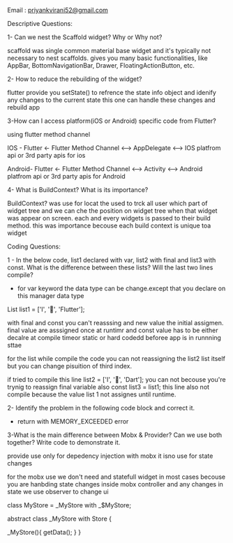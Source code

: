 Email : priyankvirani52@gmail.com


Descriptive Questions:

1- Can we nest the Scaffold widget? Why or Why not?

scaffold was single common material base widget and it's typically not necessary to nest scaffolds.
gives you many basic functionalities, like AppBar, BottomNavigationBar, Drawer, FloatingActionButton, etc.

2- How to reduce the rebuilding of the widget?

flutter provide you setState() to refrence the state info object and idenify any changes to the current state this one can handle these changes and rebuild app

3-How can I access platform(iOS or Android) specific code from Flutter?

using flutter method channel 

IOS - Flutter <- Flutter Method Channel <--> AppDelegate <--> IOS platfrom api or 3rd party apis for ios

Android- Flutter <- Flutter Method Channel <--> Activity <--> Android platfrom api or 3rd party apis for Android 

4- What is BuildContext? What is its importance?

BuildContext?  was use for locat the used to trck all user which part of widget tree and we can che the position on widget tree 
when that widget was appear on screen. each and every widgets is passed to their build method. this was importance becouse each build context 
is unique toa widget


Coding Questions:

1 - In the below code, list1 declared with var, list2 with final and list3 with const. What is
the difference between these lists? Will the last two lines compile?

- for var keyword the data type can be change.except that you declare on this manager data type

List<String> list1 = ['I', '💙', 'Flutter'];

with final and const you can't reasssing and new value the initial assigmen.
final value are asssigned once at runtimr and const value has to be either decalre at compile timeor static or hard codedd beforee app is in runnning sttae

for the list while compile the code you can not reassigning the list2 list itself but you can change pisuition of third index.

if tried to compile this line list2 = ['I', '💙', 'Dart']; you can not becouse you're trynig to reassign final variable
also const list3 = list1; this line also not compile because  the value list 1 not assignes until runtime.

2- Identify the problem in the following code block and correct it.
- return with MEMORY_EXCEEDED error 


3-What is the main difference between Mobx & Provider? Can we use both together?
Write code to demonstrate it.

provide use only for depedency injection with mobx it isno use for state changes 

for the mobx use we don't need and statefull widget in most cases becouse you are hanbding state changes 
inside mobx controller and any changes in state we use observer to change ui

class MyStore = _MyStore with _$MyStore;

abstract class _MyStore with Store {

_MyStore(){
  getData();
}
}


